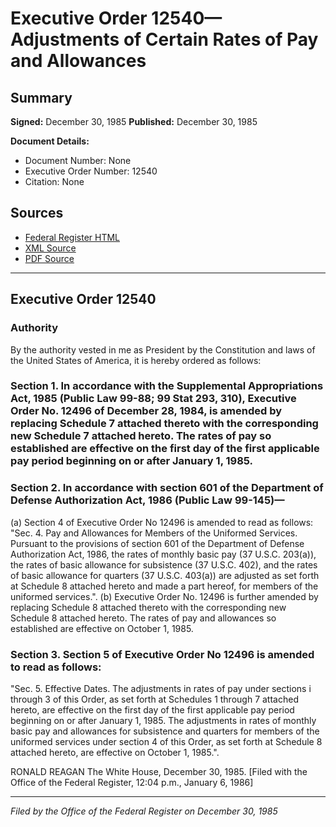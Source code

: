 # Executive Order 12540—Adjustments of Certain Rates of Pay and Allowances

## Summary

**Signed:** December 30, 1985
**Published:** December 30, 1985

**Document Details:**
- Document Number: None
- Executive Order Number: 12540
- Citation: None

## Sources
- [Federal Register HTML](https://www.presidency.ucsb.edu/documents/executive-order-12540-adjustments-certain-rates-pay-and-allowances)
- [XML Source](None)
- [PDF Source](None)

---

## Executive Order 12540

### Authority

By the authority vested in me as President by the Constitution and laws of the United States of America, it is hereby ordered as follows:
### Section 1. In accordance with the Supplemental Appropriations Act, 1985 (Public Law 99-88; 99 Stat 293, 310), Executive Order No. 12496 of December 28, 1984, is amended by replacing Schedule 7 attached thereto with the corresponding new Schedule 7 attached hereto. The rates of pay so established are effective on the first day of the first applicable pay period beginning on or after January 1, 1985.

### Section 2. In accordance with section 601 of the Department of Defense Authorization Act, 1986 (Public Law 99-145)—

(a) Section 4 of Executive Order No 12496 is amended to read as follows:
"Sec. 4. Pay and Allowances for Members of the Uniformed Services. Pursuant to the provisions of section 601 of the Department of Defense Authorization Act, 1986, the rates of monthly basic pay (37 U.S.C. 203(a)), the rates of basic allowance for subsistence (37 U.S.C. 402), and the rates of basic allowance for quarters (37 U.S.C. 403(a)) are adjusted as set forth at Schedule 8 attached hereto and made a part hereof, for members of the uniformed services.". (b) Executive Order No. 12496 is further amended by replacing Schedule 8 attached thereto with the corresponding new Schedule 8 attached hereto. The rates of pay and allowances so established are effective on October 1, 1985.

### Section 3. Section 5 of Executive Order No 12496 is amended to read as follows:

"Sec. 5. Effective Dates. The adjustments in rates of pay under sections i through 3 of this Order, as set forth at Schedules 1 through 7 attached hereto, are effective on the first day of the first applicable pay period beginning on or after January 1, 1985. The adjustments in rates of monthly basic pay and allowances for subsistence and quarters for members of the uniformed services under section 4 of this Order, as set forth at Schedule 8 attached hereto, are effective on October 1, 1985.".

RONALD REAGAN
The White House,
December 30, 1985.
[Filed with the Office of the Federal Register, 12:04 p.m., January 6, 1986]

---

*Filed by the Office of the Federal Register on December 30, 1985*
